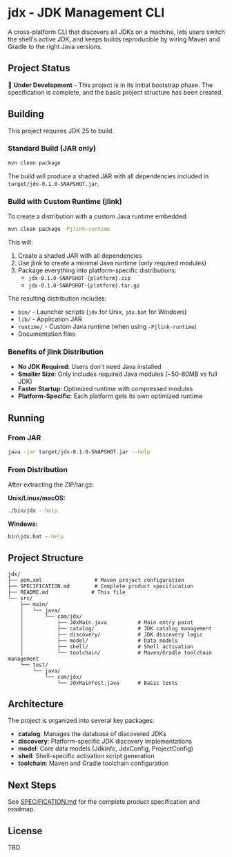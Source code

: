 # jdx - JDK Management CLI

A cross-platform CLI that discovers all JDKs on a machine, lets users switch the shell's active JDK, and keeps builds reproducible by wiring Maven and Gradle to the right Java versions.

## Project Status

🚧 **Under Development** - This project is in its initial bootstrap phase. The specification is complete, and the basic project structure has been created.

## Building

This project requires JDK 25 to build.

### Standard Build (JAR only)

```bash
mvn clean package
```

The build will produce a shaded JAR with all dependencies included in `target/jdx-0.1.0-SNAPSHOT.jar`.

### Build with Custom Runtime (jlink)

To create a distribution with a custom Java runtime embedded:

```bash
mvn clean package -Pjlink-runtime
```

This will:
1. Create a shaded JAR with all dependencies
2. Use jlink to create a minimal Java runtime (only required modules)
3. Package everything into platform-specific distributions:
   - `jdx-0.1.0-SNAPSHOT-{platform}.zip`
   - `jdx-0.1.0-SNAPSHOT-{platform}.tar.gz`

The resulting distribution includes:
- `bin/` - Launcher scripts (`jdx` for Unix, `jdx.bat` for Windows)
- `lib/` - Application JAR
- `runtime/` - Custom Java runtime (when using `-Pjlink-runtime`)
- Documentation files

### Benefits of jlink Distribution

- **No JDK Required**: Users don't need Java installed
- **Smaller Size**: Only includes required Java modules (~50-80MB vs full JDK)
- **Faster Startup**: Optimized runtime with compressed modules
- **Platform-Specific**: Each platform gets its own optimized runtime

## Running

### From JAR

```bash
java -jar target/jdx-0.1.0-SNAPSHOT.jar --help
```

### From Distribution

After extracting the ZIP/tar.gz:

**Unix/Linux/macOS:**
```bash
./bin/jdx --help
```

**Windows:**
```cmd
bin\jdx.bat --help
```

## Project Structure

```
jdx/
├── pom.xml                 # Maven project configuration
├── SPECIFICATION.md        # Complete product specification
├── README.md              # This file
└── src/
    ├── main/
    │   └── java/
    │       └── com/jdx/
    │           ├── JdxMain.java          # Main entry point
    │           ├── catalog/              # JDK catalog management
    │           ├── discovery/            # JDK discovery logic
    │           ├── model/                # Data models
    │           ├── shell/                # Shell activation
    │           └── toolchain/            # Maven/Gradle toolchain management
    └── test/
        └── java/
            └── com/jdx/
                └── JdxMainTest.java      # Basic tests
```

## Architecture

The project is organized into several key packages:

- **catalog**: Manages the database of discovered JDKs
- **discovery**: Platform-specific JDK discovery implementations
- **model**: Core data models (JdkInfo, JdxConfig, ProjectConfig)
- **shell**: Shell-specific activation script generation
- **toolchain**: Maven and Gradle toolchain configuration

## Next Steps

See [SPECIFICATION.md](SPECIFICATION.md) for the complete product specification and roadmap.

## License

TBD
